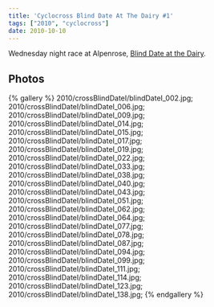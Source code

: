 ```yaml
---
title: 'Cyclocross Blind Date At The Dairy #1'
tags: ["2010", "cyclocross"]
date: 2010-10-10
---
```

Wednesday night race at Alpenrose, <a href="http://www.crossseries.com/">Blind Date at the Dairy</a>.

## Photos 

{% gallery %} 
2010/crossBlindDateI/blindDateI_002.jpg;
2010/crossBlindDateI/blindDateI_006.jpg;
2010/crossBlindDateI/blindDateI_009.jpg;
2010/crossBlindDateI/blindDateI_014.jpg;
2010/crossBlindDateI/blindDateI_015.jpg;
2010/crossBlindDateI/blindDateI_017.jpg;
2010/crossBlindDateI/blindDateI_019.jpg;
2010/crossBlindDateI/blindDateI_022.jpg;
2010/crossBlindDateI/blindDateI_033.jpg;
2010/crossBlindDateI/blindDateI_038.jpg;
2010/crossBlindDateI/blindDateI_040.jpg;
2010/crossBlindDateI/blindDateI_043.jpg;
2010/crossBlindDateI/blindDateI_051.jpg;
2010/crossBlindDateI/blindDateI_062.jpg;
2010/crossBlindDateI/blindDateI_064.jpg;
2010/crossBlindDateI/blindDateI_077.jpg;
2010/crossBlindDateI/blindDateI_078.jpg;
2010/crossBlindDateI/blindDateI_087.jpg;
2010/crossBlindDateI/blindDateI_094.jpg;
2010/crossBlindDateI/blindDateI_099.jpg;
2010/crossBlindDateI/blindDateI_111.jpg;
2010/crossBlindDateI/blindDateI_114.jpg;
2010/crossBlindDateI/blindDateI_123.jpg;
2010/crossBlindDateI/blindDateI_138.jpg;
{% endgallery %}

